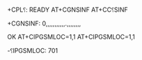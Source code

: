 +CPL⸮: READY
AT+CGNSINF
AT+CC⸮SINF

+CGNSINF: 0,,,,,,,,,,,.,,,,,,,,


OK
AT+CIPGSMLOC=1,1
AT+CIPGSMLOC=1,1

-⸮IPGSMLOC: 701
